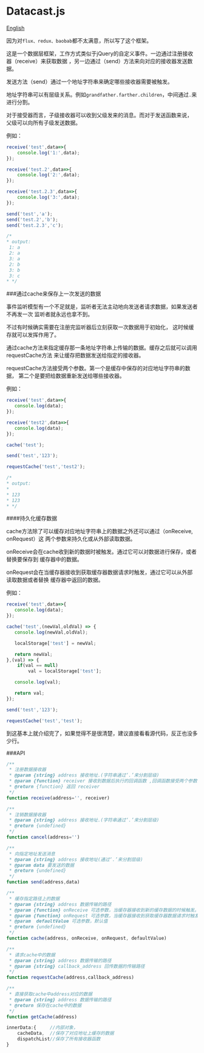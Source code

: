 # Datacast.js
[English](README.en.md)

因为对`flux、redux、baobab`都不太满意，所以写了这个框架。

这是一个数据层框架，工作方式类似于jQuery的自定义事件。一边通过注册接收器（receive）来获取数据
，另一边通过（send）方法来向对应的接收器发送数据。

发送方法（send）通过一个地址字符串来确定哪些接收器需要被触发。

地址字符串可以有层级关系。例如`grandfather.farther.children`，中间通过`.`来进行分割。

对于接受器而言，子级接收器可以收到父级发来的消息。而对于发送函数来说，
父级可以向所有子级发送数据。

例如：
```javascript
receive('test',data=>{
    console.log('1:',data);
});

receive('test.2',data=>{
    console.log('2:',data);
});

receive('test.2.3',data=>{
    console.log('3:',data);
});

send('test','a');
send('test.2','b');
send('test.2.3','c');

/*
* output:
 1: a
 2: a
 3: a
 2: b
 3: b
 3: c
* */
```

###通过cache来保存上一次发送的数据

事件监听模型有一个不足就是，监听者无法主动地向发送者请求数据，如果发送者不再发一次
监听者就永远也拿不到。

不过有时候确实需要在注册完监听器后立刻获取一次数据用于初始化，
这时候缓存就可以发挥作用了。

通过cache方法来指定缓存那一条地址字符串上传输的数据。缓存之后就可以调用requestCache方法
来让缓存把数据发送给指定的接收器。

requestCache方法接受两个参数。第一个是缓存中保存的对应地址字符串的数据，
第二个是要把给数据重新发送给哪些接收器。

例如：

```javascript
receive('test',data=>{
   console.log(data);
});

receive('test2',data=>{
   console.log(data);
});

cache('test');

send('test','123');

requestCache('test','test2');

/*
* output:
*
* 123
* 123
* */
```
####持久化缓存数据

cache方法除了可以缓存对应地址字符串上的数据之外还可以通过（onReceive, onRequest）这
两个参数来持久化或从外部读取数据。

onReceive会在cache收到新的数据时被触发。通过它可以对数据进行保存，或者替换要保存到
缓存器中的数据。

onRequest会在当缓存器接收到获取缓存器数据请求时触发，通过它可以从外部读取数据或者替换
缓存器中返回的数据。

例如：

```javascript
receive('test',data=>{
   console.log(data);
});

cache('test',(newVal,oldVal) => {
   console.log(newVal,oldVal);

   localStorage['test'] = newVal;

   return newVal;
},(val) => {
    if(val == null)
        val = localStorage['test'];

   console.log(val);

   return val;
});

send('test','123');

requestCache('test','test');
```

到这基本上就介绍完了，如果觉得不是很清楚，建议直接看看源代码，反正也没多少行。

###API
```javascript
/**
 * 注册数据接收器
 * @param {string} address 接收地址.(字符串通过‘.’来分割层级)
 * @param {function} receiver 接收到数据后执行的回调函数 ,回调函数接受两个参数（data:数据，address:接收到的地址字符串）
 * @return {function} 返回 receiver
 */
function receive(address='', receiver)
```

```javascript
/**
 * 注销数据接收器
 * @param {string} address 接收地址.(字符串通过‘.’来分割层级)
 * @return {undefined}
 */
function cancel(address='')
```

```javascript
/**
 * 向指定地址发送消息
 * @param {string} address 接收地址(通过‘.’来分割层级)
 * @param data 要发送的数据
 * @return {undefined}
 */
function send(address,data)
```

```javascript
/**
 * 缓存指定路径上的数据
 * @param {string} address 数据传输的路径
 * @param {function} onReceive 可选参数，当缓存器接收到新的缓存数据的时候触发。该回调函数接受两个参数（newValue:新值，oldValue：旧值） 执行完后需要返回一个值来替换缓存器中的值
 * @param {function} onRequest 可选参数，当缓存器接收到获取缓存器数据请求时触发。该回调函数接受一个参数（Value:缓存的值） 执行完后需要返回一个值来返回给请求者
 * @param  defaultValue 可选参数，默认值
 * @return {undefined}
 */
function cache(address, onReceive, onRequest, defaultValue)
```

```javascript
/**
 * 请求cache中的数据
 * @param {string} address 数据传输的路径
 * @param {string} callback_address 回传数据的传输路径
 */
function requestCache(address,callback_address)
```

```javascript
/**
 * 直接获取cache中address对应的数据
 * @param {string} address 数据传输的路径
 * @return 保存在cache中的数据
 */
function getCache(address)
```

```javascript
innerData:{     //内部对象，
    cacheData,  //保存了对应地址上缓存的数据
    dispatchList//保存了所有接收器函数
}
```